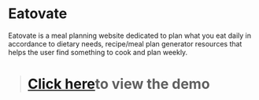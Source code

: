 # Eatovate

Eatovate is a meal planning website dedicated to plan what you eat daily in accordance to dietary needs, recipe/meal plan generator resources that helps the user find something to cook and plan weekly.


> # [Click here](https://jos-re.github.io/Eatovate/)to view the demo